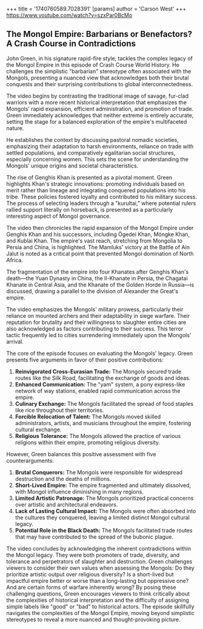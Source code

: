 +++
 title = '1740760589.7028391'
[params]
	author = 'Carson West'
+++
https://www.youtube.com/watch?v=szxPar0BcMo

## The Mongol Empire: Barbarians or Benefactors? A Crash Course in Contradictions

John Green, in his signature rapid-fire style, tackles the complex legacy of the Mongol Empire in this episode of Crash Course World History. He challenges the simplistic "barbarian" stereotype often associated with the Mongols, presenting a nuanced view that acknowledges both their brutal conquests and their surprising contributions to global interconnectedness.

The video begins by contrasting the traditional image of savage, fur-clad warriors with a more recent historical interpretation that emphasizes the Mongols' rapid expansion, efficient administration, and promotion of trade. Green immediately acknowledges that neither extreme is entirely accurate, setting the stage for a balanced exploration of the empire's multifaceted nature.

He establishes the context by discussing pastoral nomadic societies, emphasizing their adaptation to harsh environments, reliance on trade with settled populations, and comparatively egalitarian social structures, especially concerning women. This sets the scene for understanding the Mongols' unique origins and societal characteristics.

The rise of Genghis Khan is presented as a pivotal moment. Green highlights Khan's strategic innovations: promoting individuals based on merit rather than lineage and integrating conquered populations into his tribe. These policies fostered loyalty and contributed to his military success. The process of selecting leaders through a "kurultai," where potential rulers rallied support literally on horseback, is presented as a particularly interesting aspect of Mongol governance.

The video then chronicles the rapid expansion of the Mongol Empire under Genghis Khan and his successors, including Ögedei Khan, Möngke Khan, and Kublai Khan. The empire's vast reach, stretching from Mongolia to Persia and China, is highlighted. The Mamluks' victory at the Battle of Ain Jalut is noted as a critical point that prevented Mongol domination of North Africa.

The fragmentation of the empire into four Khanates after Genghis Khan's death—the Yuan Dynasty in China, the Il-Khanate in Persia, the Chagatai Khanate in Central Asia, and the Khanate of the Golden Horde in Russia—is discussed, drawing a parallel to the division of Alexander the Great's empire.

The video emphasizes the Mongols' military prowess, particularly their reliance on mounted archers and their adaptability in siege warfare. Their reputation for brutality and their willingness to slaughter entire cities are also acknowledged as factors contributing to their success. This terror tactic frequently led to cities surrendering immediately upon the Mongols' arrival.

The core of the episode focuses on evaluating the Mongols' legacy. Green presents five arguments in favor of their positive contributions:

1.  **Reinvigorated Cross-Eurasian Trade:** The Mongols secured trade routes like the Silk Road, facilitating the exchange of goods and ideas.
2.  **Enhanced Communication:** The "yam" system, a pony express-like network of way stations, enabled rapid communication across the empire.
3.  **Culinary Exchange:** The Mongols facilitated the spread of food staples like rice throughout their territories.
4.  **Forcible Relocation of Talent:** The Mongols moved skilled administrators, artists, and musicians throughout the empire, fostering cultural exchange.
5.  **Religious Tolerance:** The Mongols allowed the practice of various religions within their empire, promoting religious diversity.

However, Green balances this positive assessment with five counterarguments:

1.  **Brutal Conquerors:** The Mongols were responsible for widespread destruction and the deaths of millions.
2.  **Short-Lived Empire:** The empire fragmented and ultimately dissolved, with Mongol influence diminishing in many regions.
3.  **Limited Artistic Patronage:** The Mongols prioritized practical concerns over artistic and architectural endeavors.
4.  **Lack of Lasting Cultural Impact:** The Mongols were often absorbed into the cultures they conquered, leaving a limited distinct Mongol cultural legacy.
5.  **Potential Role in the Black Death:** The Mongols facilitated trade routes that may have contributed to the spread of the bubonic plague.

The video concludes by acknowledging the inherent contradictions within the Mongol legacy. They were both promoters of trade, diversity, and tolerance and perpetrators of slaughter and destruction. Green challenges viewers to consider their own values when assessing the Mongols: Do they prioritize artistic output over religious diversity? Is a short-lived but impactful empire better or worse than a long-lasting but oppressive one? And are certain forms of warfare inherently wrong? By posing these challenging questions, Green encourages viewers to think critically about the complexities of historical interpretation and the difficulty of assigning simple labels like "good" or "bad" to historical actors. The episode skillfully navigates the complexities of the Mongol Empire, moving beyond simplistic stereotypes to reveal a more nuanced and thought-provoking picture.
